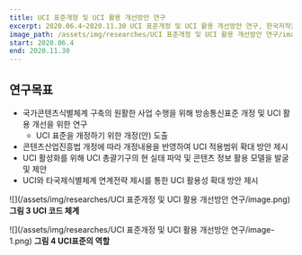 ```yaml
---
title: UCI 표준개정 및 UCI 활용 개선방안 연구
excerpt: 2020.06.4~2020.11.30 UCI 표준개정 및 UCI 활용 개선방안 연구, 한국저작권위원회
image_path: /assets/img/researches/UCI 표준개정 및 UCI 활용 개선방안 연구/image.png
start: 2020.06.4
end: 2020.11.30
---
```


## 연구목표

* 국가콘텐츠식별체계 구축의 원활한 사업 수행을 위해 방송통신표준 개정 및 UCI 활용 개선을 위한 연구
    - UCI 표준을 개정하기 위한 개정(안) 도출
* 콘텐츠산업진흥법 개정에 따라 개정내용을 반영하여 UCI 적용범위 확대 방안 제시
* UCI 활성화를 위해 UCI 총괄기구의 현 실태 파악 및 콘텐츠 정보 활용 모델을 발굴 및 제안
* UCI와 타국제식별체계 연계전략 제시를 통한 UCI 활용성 확대 방안 제시

![](/assets/img/researches/UCI 표준개정 및 UCI 활용 개선방안 연구/image.png)
**그림 3 UCI 코드 체계**

![](/assets/img/researches/UCI 표준개정 및 UCI 활용 개선방안 연구/image-1.png)
**그림 4 UCI표준의 역할**